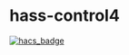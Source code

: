 # hass-control4
[![hacs_badge](https://img.shields.io/badge/HACS-Custom-41BDF5.svg)](https://github.com/hacs/integration)